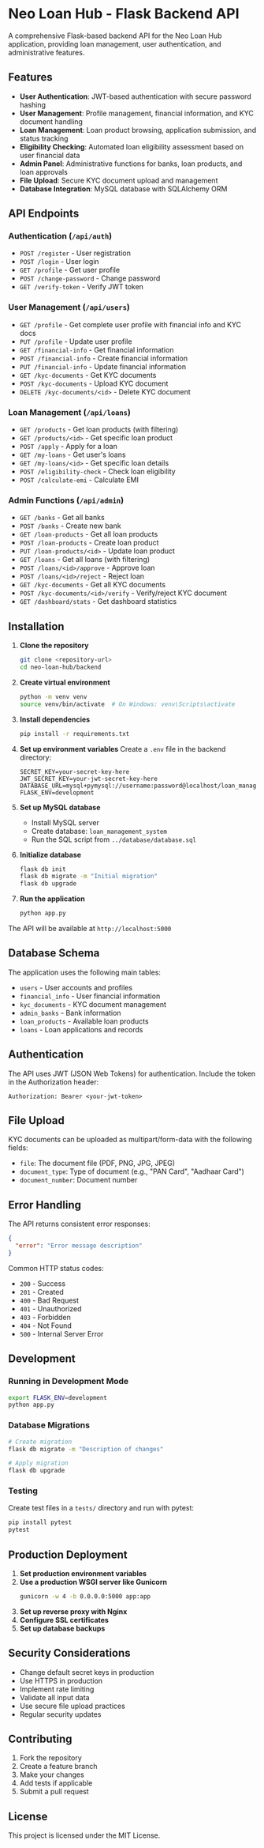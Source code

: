 # Neo Loan Hub - Flask Backend API

A comprehensive Flask-based backend API for the Neo Loan Hub application, providing loan management, user authentication, and administrative features.

## Features

- **User Authentication**: JWT-based authentication with secure password hashing
- **User Management**: Profile management, financial information, and KYC document handling
- **Loan Management**: Loan product browsing, application submission, and status tracking
- **Eligibility Checking**: Automated loan eligibility assessment based on user financial data
- **Admin Panel**: Administrative functions for banks, loan products, and loan approvals
- **File Upload**: Secure KYC document upload and management
- **Database Integration**: MySQL database with SQLAlchemy ORM

## API Endpoints

### Authentication (`/api/auth`)
- `POST /register` - User registration
- `POST /login` - User login
- `GET /profile` - Get user profile
- `POST /change-password` - Change password
- `GET /verify-token` - Verify JWT token

### User Management (`/api/users`)
- `GET /profile` - Get complete user profile with financial info and KYC docs
- `PUT /profile` - Update user profile
- `GET /financial-info` - Get financial information
- `POST /financial-info` - Create financial information
- `PUT /financial-info` - Update financial information
- `GET /kyc-documents` - Get KYC documents
- `POST /kyc-documents` - Upload KYC document
- `DELETE /kyc-documents/<id>` - Delete KYC document

### Loan Management (`/api/loans`)
- `GET /products` - Get loan products (with filtering)
- `GET /products/<id>` - Get specific loan product
- `POST /apply` - Apply for a loan
- `GET /my-loans` - Get user's loans
- `GET /my-loans/<id>` - Get specific loan details
- `POST /eligibility-check` - Check loan eligibility
- `POST /calculate-emi` - Calculate EMI

### Admin Functions (`/api/admin`)
- `GET /banks` - Get all banks
- `POST /banks` - Create new bank
- `GET /loan-products` - Get all loan products
- `POST /loan-products` - Create loan product
- `PUT /loan-products/<id>` - Update loan product
- `GET /loans` - Get all loans (with filtering)
- `POST /loans/<id>/approve` - Approve loan
- `POST /loans/<id>/reject` - Reject loan
- `GET /kyc-documents` - Get all KYC documents
- `POST /kyc-documents/<id>/verify` - Verify/reject KYC document
- `GET /dashboard/stats` - Get dashboard statistics

## Installation

1. **Clone the repository**
   ```bash
   git clone <repository-url>
   cd neo-loan-hub/backend
   ```

2. **Create virtual environment**
   ```bash
   python -m venv venv
   source venv/bin/activate  # On Windows: venv\Scripts\activate
   ```

3. **Install dependencies**
   ```bash
   pip install -r requirements.txt
   ```

4. **Set up environment variables**
   Create a `.env` file in the backend directory:
   ```env
   SECRET_KEY=your-secret-key-here
   JWT_SECRET_KEY=your-jwt-secret-key-here
   DATABASE_URL=mysql+pymysql://username:password@localhost/loan_management_system
   FLASK_ENV=development
   ```

5. **Set up MySQL database**
   - Install MySQL server
   - Create database: `loan_management_system`
   - Run the SQL script from `../database/database.sql`

6. **Initialize database**
   ```bash
   flask db init
   flask db migrate -m "Initial migration"
   flask db upgrade
   ```

7. **Run the application**
   ```bash
   python app.py
   ```

The API will be available at `http://localhost:5000`

## Database Schema

The application uses the following main tables:
- `users` - User accounts and profiles
- `financial_info` - User financial information
- `kyc_documents` - KYC document management
- `admin_banks` - Bank information
- `loan_products` - Available loan products
- `loans` - Loan applications and records

## Authentication

The API uses JWT (JSON Web Tokens) for authentication. Include the token in the Authorization header:

```
Authorization: Bearer <your-jwt-token>
```

## File Upload

KYC documents can be uploaded as multipart/form-data with the following fields:
- `file`: The document file (PDF, PNG, JPG, JPEG)
- `document_type`: Type of document (e.g., "PAN Card", "Aadhaar Card")
- `document_number`: Document number

## Error Handling

The API returns consistent error responses:
```json
{
  "error": "Error message description"
}
```

Common HTTP status codes:
- `200` - Success
- `201` - Created
- `400` - Bad Request
- `401` - Unauthorized
- `403` - Forbidden
- `404` - Not Found
- `500` - Internal Server Error

## Development

### Running in Development Mode
```bash
export FLASK_ENV=development
python app.py
```

### Database Migrations
```bash
# Create migration
flask db migrate -m "Description of changes"

# Apply migration
flask db upgrade
```

### Testing
Create test files in a `tests/` directory and run with pytest:
```bash
pip install pytest
pytest
```

## Production Deployment

1. **Set production environment variables**
2. **Use a production WSGI server like Gunicorn**
   ```bash
   gunicorn -w 4 -b 0.0.0.0:5000 app:app
   ```
3. **Set up reverse proxy with Nginx**
4. **Configure SSL certificates**
5. **Set up database backups**

## Security Considerations

- Change default secret keys in production
- Use HTTPS in production
- Implement rate limiting
- Validate all input data
- Use secure file upload practices
- Regular security updates

## Contributing

1. Fork the repository
2. Create a feature branch
3. Make your changes
4. Add tests if applicable
5. Submit a pull request

## License

This project is licensed under the MIT License.
